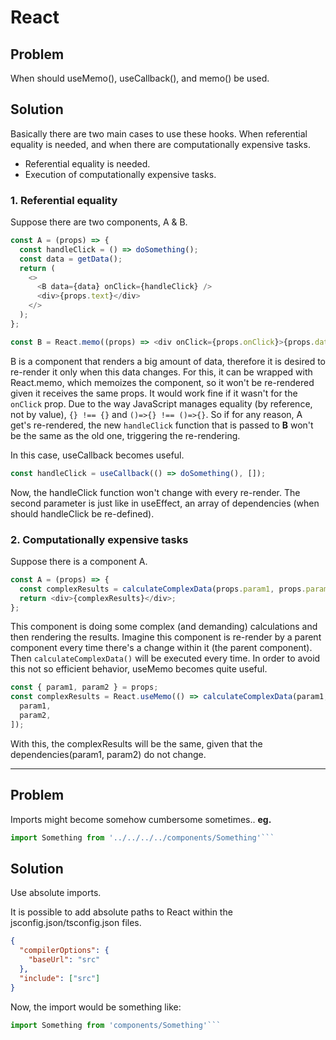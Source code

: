 # React

## Problem
When should useMemo(), useCallback(), and memo() be used.

## Solution

Basically there are two main cases to use these hooks. When referential equality is needed, and when there are computationally expensive tasks.

- Referential equality is needed.
- Execution of computationally expensive tasks.

 ### 1. Referential equality

Suppose there are two components, A & B.

```javascript
const A = (props) => {
  const handleClick = () => doSomething();
  const data = getData();
  return (
    <>
      <B data={data} onClick={handleClick} />
      <div>{props.text}</div>
    </>
  );
};

const B = React.memo((props) => <div onClick={props.onClick}>{props.data}</div>);
```

B is a component that renders a big amount of data, therefore it is desired to re-render it only when this data changes. For this, it can be wrapped with React.memo, which memoizes the component, so it won't be re-rendered given it receives the same props. It would work fine if it wasn't for the `onClick` prop. Due to the way JavaScript manages equality (by reference, not by value), `{} !== {}` and `()=>{} !== ()=>{}`. So if for any reason, A get's re-rendered, the new `handleClick` function that is passed to **B** won't be the same as the old one, triggering the re-rendering.

In this case, useCallback becomes useful.

```javascript
const handleClick = useCallback(() => doSomething(), []);
```

Now, the handleClick function won't change with every re-render. The second parameter is just like in useEffect, an array of dependencies (when should handleClick be re-defined).

### 2. Computationally expensive tasks

Suppose there is a component A.

```javascript
const A = (props) => {
  const complexResults = calculateComplexData(props.param1, props.param2);
  return <div>{complexResults}</div>;
};
```

This component is doing some complex (and demanding) calculations and then rendering the results. Imagine this component is re-render by a parent component every time there's a change within it (the parent component). Then `calculateComplexData()` will be executed every time. In order to avoid this not so efficient behavior, useMemo becomes quite useful.

```javascript
const { param1, param2 } = props;
const complexResults = React.useMemo(() => calculateComplexData(param1, param2), [
  param1,
  param2,
]);
```

With this, the complexResults will be the same, given that the dependencies(param1, param2) do not change.

---

## Problem
Imports might become somehow cumbersome sometimes.. **eg.**

````javascript
import Something from '../../../../components/Something'```
````

## Solution
Use absolute imports.

It is possible to add absolute paths to React within the jsconfig.json/tsconfig.json files.

```json
{
  "compilerOptions": {
    "baseUrl": "src"
  },
  "include": ["src"]
}
```

Now, the import would be something like:

````javascript
import Something from 'components/Something'```
````
